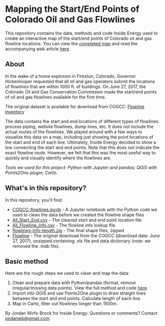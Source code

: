 # Mapping the Start/End Points of Colorado Oil and Gas Flowlines

This repository contains the data, methods and code Inside Energy used to create an interactive map of the start/end points of Colorado oil and gas flowline locations. You can view the [completed map](https://jordanwb.carto.com/viz/546dd09b-f711-4729-a4b4-eb9dca4dcf99/public_map) and read the accompanying web article [here](http://insideenergy.org/2017/06/28/mapping-colorados-invisible-pipeline-network/).

## About

In the wake of a home explosion in Fireston, Colorado, Governor Hickenlooper requested that all oil and gas operators submit the locations of flowlines that are within 1000 ft. of buildings. On June 27, 2017, the Colorado Oil and Gas Conservation Commission made the start/end points of oil and gas flowlines available for the first time.

The original dataset is available for download from COGCC: [Flowline Inventory](https://cogcc.state.co.us/documents/data/downloads/Engineering/flowline/FlowlineDownload.html)

The data contains the start and end locations of different types of flowlines: process piping, wellsite flowlines, dump lines, etc. It does not include the actual routes of the flowlines. We played around with a few ways to visualize this data on a map, including just showing the point locations of the start and end of each line. Ultimately, Inside Energy decided to show a line connecting the start and end points. Note that this does not indicate the exact flowline route. However, we felt that this was the most useful way to quickly and visually identify where the flowlines are.

_Tools we used for this project: Python with Jupyter and pandas; QGIS with Points2One plugin; Carto._

## What's in this repository?

In this repository, you'll find:
* [COGCC-flowlines.ipynb](COGCC-flowlines.ipynb) - A Jupyter notebook with the Python code we used to clean the data before we created the flowline shape files
* [All_Start_End.csv](All_Start_End.csv) - The cleaned start and end point location file
* [All_Flowline_Info.csv](All_Flowline_Info.csv) - The flowline info lookup file
* [flowlines-info-length.zip](flowlines-info-length.zip) - The final shape files, zipped
* [Flowline](Flowline) - The original download from the COGCC (download date: June 27, 2017), unzipped containing .xls file and data dictionary (note: we removed the .mdb file).

## Basic method

Here are the rough steps we used to clean and map the data:
1. Clean and prepare data with Python/pandas (format, remove irregular/missing data points). View the full method and code [here](COGCC-flowlines.ipynb).
2. Import into QGIS and use Points2One plugin to draw straight lines between the start and end points. Calculate length of each line.
3. Map in Carto, filter out flowlines longer than 1500m.

By Jordan Wirfs-Brock for Inside Energy. Questions or comments? Contact jordanwb@gmail.com.
